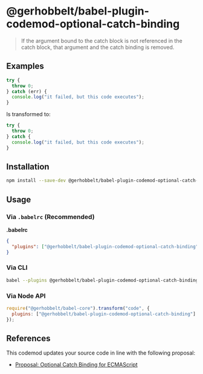 # @gerhobbelt/babel-plugin-codemod-optional-catch-binding

> If the argument bound to the catch block is not referenced in the catch block, that argument and the catch binding is removed.


## Examples

```js
try {
  throw 0;
} catch (err) {
  console.log("it failed, but this code executes");
}
```
Is transformed to:

```js
try {
  throw 0;
} catch {
  console.log("it failed, but this code executes");
}
```

## Installation

```sh
npm install --save-dev @gerhobbelt/babel-plugin-codemod-optional-catch-binding
```

## Usage

### Via `.babelrc` (Recommended)

**.babelrc**

```json
{
  "plugins": ["@gerhobbelt/babel-plugin-codemod-optional-catch-binding"]
}
```

### Via CLI

```sh
babel --plugins @gerhobbelt/babel-plugin-codemod-optional-catch-binding script.js
```

### Via Node API

```javascript
require("@gerhobbelt/babel-core").transform("code", {
  plugins: ["@gerhobbelt/babel-plugin-codemod-optional-catch-binding"]
});
```

## References
This codemod updates your source code in line with the following proposal:
- [Proposal: Optional Catch Binding for ECMAScript](https://github.com/babel/proposals/issues/7)
